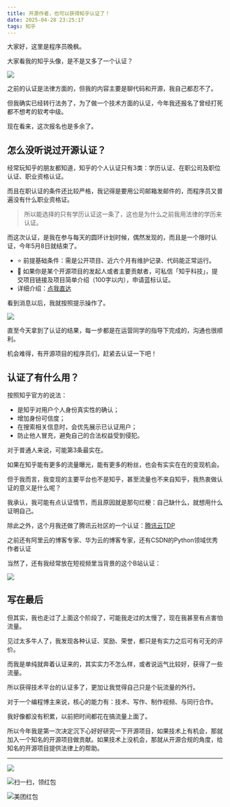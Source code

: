 ```yaml
---
title: 开源作者，也可以获得知乎认证了！
date: 2025-04-28 23:25:17
tags: 知乎
---
```



大家好，这里是程序员晚枫。

大家看我的知乎头像，是不是又多了一个认证？

![](http://python4office.cn/images/work-story/1v1/2025/4/0428-finance-ai/zhihu.jpg)

之前的认证是法律方面的，但我的内容主要是聊代码和开源，我自己都忍不了。

<!-- more -->


但我确实已经转行法务了，为了做一个技术方面的认证，今年我还报名了曾经打死都不想考的软考中级。

现在看来，这次报名也是多余了。


## 怎么没听说过开源认证？

经常玩知乎的朋友都知道，知乎的个人认证只有3类：学历认证、在职公司及职位认证、职业资格认证。

而且在职认证的条件还比较严格，我记得是要用公司邮箱发邮件的，而程序员又普遍没有什么职业资格证。

> 所以能选择的只有学历认证这一条了，这也是为什么之前我用法律的学历来认证。

而这次认证，是我在参与每天的圆环计划时候，偶然发现的，而且是一个限时认证，今年5月8日就结束了。

- ⭐️ 前提基础条件：需是公开项目、近六个月有维护记录、代码能正常运行。
- 📢 如果你是某个开源项目的发起人或者主要贡献者，可私信「知乎科技」，提交项目链接及项目简单介绍（100字以内），申请蓝标认证。
- 详细介绍：[点我直达](https://www.zhihu.com/pin/1897981348041418455)


看到消息以后，我就按照提示操作了。

![](http://python4office.cn/images/log/2025/0428-知乎认证/zhihu-msg.jpg)

直至今天拿到了认证的结果，每一步都是在运营同学的指导下完成的，沟通也很顺利。

机会难得，有开源项目的程序员们，赶紧去认证一下吧！

## 认证了有什么用？

按照知乎官方的说法：

- 是知乎对用户个人身份真实性的确认；
- 增加身份可信度；
- 在搜索相关信息时，会优先展示已认证用户；
- 防止他人冒充，避免自己的合法权益受到侵犯。

对于普通人来说，可能第3条最实在。

如果在知乎能有更多的流量曝光，能有更多的粉丝，也会有实实在在的变现机会。

但于我而言，我变现的主要平台也不是知乎，甚至流量也不来自知乎，我热衷做认证的意义是什么呢？

我承认，我可能有点认证情节，而且原因就是那句烂梗：自己缺什么，就想用什么证明自己。

除此之外，这个月我还做了腾讯云社区的一个认证：[腾讯云TDP](https://mp.weixin.qq.com/s/GASFRwK_EFTLabIFhtOEFg)

之前还有阿里云的博客专家、华为云的博客专家，还有CSDN的Python领域优秀作者认证

当然了，还有我经常放在短视频里当背景的这个B站认证：

![](http://python4office.cn/images/common/b.jpg)

## 写在最后

但其实，我也走过了上面这个阶段了，可能我走过的太慢了，现在我甚至有点害怕流量。

见过太多牛人了，我发现各种认证、奖励、荣誉，都只是有实力之后可有可无的评价。

而我是单纯就奔着认证来的，其实实力不怎么样，或者说运气比较好，获得了一些流量。

所以获得技术平台的认证多了，更加让我觉得自己只是个玩流量的外行。

对于一个编程博主来说，核心的能力有：技术、写作、制作视频、与同行合作。

我好像都没有积累，以前把时间都花在搞流量上面了。

所以今年我是第一次决定沉下心好好研究一下开源项目，如果技术上有机会，那就加入一个知名的开源项目做贡献。如果技术上没机会，那就从开源合规的角度，给知名的开源项目提供法律上的帮助。







---


![](https://cos.python-office.com/ads/gzh/sub-py.jpg)

![扫一扫，领红包](https://raw.gitcode.com/user-images/assets/5027920/84b09492-5f26-4c39-8e30-f056839d1993/6152d8017a3595256e51cbd9e08e148b.png '6152d8017a3595256e51cbd9e08e148b.png')
  
![美团红包](https://raw.gitcode.com/user-images/assets/5027920/84f473b9-6373-46f4-beea-b671bddc637c/6d283319df13b09a3f74a9f19bf18a97.jpg '6d283319df13b09a3f74a9f19bf18a97.jpg')

